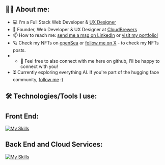 
## 👩‍💻  About me:

- 💻 I'm a Full Stack Web Developer & <a href="https://www.behance.net/carolbonk">UX Designer</a>
- 🚀 Founder, Web Developer & UX Designer at <a href="https://www.cloudbrewers.com/">CloudBrewers</a>
- 📫 How to reach me: <a href="https://www.linkedin.com/in/carolaine-bonk/">send me a msg on LinkedIn</a> or <a href="https://www.carolbonk.com/">visit my portfolio!</a>
- 🪐 Check my NFTs on <a href="https://www.opensea.io/bonkerxz"> openSea</a> or <a href="https://x.com/bonkerxz">follow me on X</a> - to check my NFTs posts.
- - 🧸 Feel free to also connect with me here on github, I'll be happy to connect with you!
- ⏳ Currently exploring everything AI. If you're part of the hugging face community, <a href="https://huggingface.co/CarolBonk">follow me</a> :)



## 🛠️ Technologies/Tools I use:

## Front End: 
[![My Skills](https://skillicons.dev/icons?i=figma,html,css,sass,bootstrap,nextjs,threejs,vscode,js,react,dart,flutter,webflow,wordpress)](https://skillicons.dev)


## Back End and Cloud Services: 
[![My Skills](https://skillicons.dev/icons?i=npm,babel,nodejs,nestjs,express,mysql,mongodb,postman,jest,heroku,netlify,vercel)](https://skillicons.dev)
